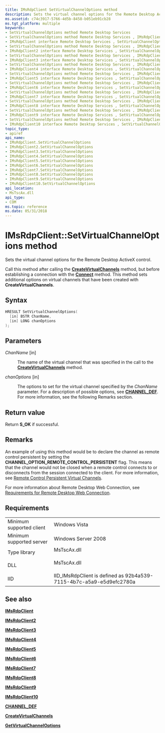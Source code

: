 ```yaml
---
title: IMsRdpClient SetVirtualChannelOptions method
description: Sets the virtual channel options for the Remote Desktop ActiveX control.
ms.assetid: c74c3917-5766-4d5b-8458-b051eb91cb28
ms.tgt_platform: multiple
keywords:
- SetVirtualChannelOptions method Remote Desktop Services
- SetVirtualChannelOptions method Remote Desktop Services , IMsRdpClient interface
- IMsRdpClient interface Remote Desktop Services , SetVirtualChannelOptions method
- SetVirtualChannelOptions method Remote Desktop Services , IMsRdpClient2 interface
- IMsRdpClient2 interface Remote Desktop Services , SetVirtualChannelOptions method
- SetVirtualChannelOptions method Remote Desktop Services , IMsRdpClient3 interface
- IMsRdpClient3 interface Remote Desktop Services , SetVirtualChannelOptions method
- SetVirtualChannelOptions method Remote Desktop Services , IMsRdpClient4 interface
- IMsRdpClient4 interface Remote Desktop Services , SetVirtualChannelOptions method
- SetVirtualChannelOptions method Remote Desktop Services , IMsRdpClient5 interface
- IMsRdpClient5 interface Remote Desktop Services , SetVirtualChannelOptions method
- SetVirtualChannelOptions method Remote Desktop Services , IMsRdpClient6 interface
- IMsRdpClient6 interface Remote Desktop Services , SetVirtualChannelOptions method
- SetVirtualChannelOptions method Remote Desktop Services , IMsRdpClient7 interface
- IMsRdpClient7 interface Remote Desktop Services , SetVirtualChannelOptions method
- SetVirtualChannelOptions method Remote Desktop Services , IMsRdpClient8 interface
- IMsRdpClient8 interface Remote Desktop Services , SetVirtualChannelOptions method
- SetVirtualChannelOptions method Remote Desktop Services , IMsRdpClient9 interface
- IMsRdpClient9 interface Remote Desktop Services , SetVirtualChannelOptions method
- SetVirtualChannelOptions method Remote Desktop Services , IMsRdpClient10 interface
- IMsRdpClient10 interface Remote Desktop Services , SetVirtualChannelOptions method
topic_type:
- apiref
api_name:
- IMsRdpClient.SetVirtualChannelOptions
- IMsRdpClient2.SetVirtualChannelOptions
- IMsRdpClient3.SetVirtualChannelOptions
- IMsRdpClient4.SetVirtualChannelOptions
- IMsRdpClient5.SetVirtualChannelOptions
- IMsRdpClient6.SetVirtualChannelOptions
- IMsRdpClient7.SetVirtualChannelOptions
- IMsRdpClient8.SetVirtualChannelOptions
- IMsRdpClient9.SetVirtualChannelOptions
- IMsRdpClient10.SetVirtualChannelOptions
api_location:
- MsTscAx.dll
api_type:
- COM
ms.topic: reference
ms.date: 05/31/2018
---
```


# IMsRdpClient::SetVirtualChannelOptions method

Sets the virtual channel options for the Remote Desktop ActiveX control.

Call this method after calling the [**CreateVirtualChannels**](imstscax-createvirtualchannels.md) method, but before establishing a connection with the [**Connect**](imstscax-connect.md) method. This method sets additional options on virtual channels that have been created with **CreateVirtualChannels**.

## Syntax


```C++
HRESULT SetVirtualChannelOptions(
  [in] BSTR ChanName,
  [in] LONG chanOptions
);
```



## Parameters

<dl> <dt>

*ChanName* \[in\]
</dt> <dd>

The name of the virtual channel that was specified in the call to the [**CreateVirtualChannels**](imstscax-createvirtualchannels.md) method.

</dd> <dt>

*chanOptions* \[in\]
</dt> <dd>

The options to set for the virtual channel specified by the *ChanName* parameter. For a description of possible options, see [**CHANNEL\_DEF**](/windows/desktop/api/Pchannel/ns-pchannel-tagchannel_def). For more information, see the following Remarks section.

</dd> </dl>

## Return value

Return **S\_OK** if successful.

## Remarks

An example of using this method would be to declare the channel as remote control persistent by setting the **CHANNEL\_OPTION\_REMOTE\_CONTROL\_PERSISTENT** flag. This means that the channel would not be closed when a remote control connects to or disconnects from the session connected to the client. For more information, see [Remote Control Persistent Virtual Channels](remote-control-persistent-virtual-channels.md).

For more information about Remote Desktop Web Connection, see [Requirements for Remote Desktop Web Connection](requirements-for-remote-desktop-web-connection.md).

## Requirements



|                                     |                                                                                        |
|-------------------------------------|----------------------------------------------------------------------------------------|
| Minimum supported client<br/> | Windows Vista<br/>                                                               |
| Minimum supported server<br/> | Windows Server 2008<br/>                                                         |
| Type library<br/>             | <dl> <dt>MsTscAx.dll</dt> </dl> |
| DLL<br/>                      | <dl> <dt>MsTscAx.dll</dt> </dl> |
| IID<br/>                      | IID\_IMsRdpClient is defined as 92b4a539-7115-4b7c-a5a9-e5d9efc2780a<br/>        |



## See also

<dl> <dt>

[**IMsRdpClient**](imsrdpclient-interface.md)
</dt> <dt>

[**IMsRdpClient2**](imsrdpclient2.md)
</dt> <dt>

[**IMsRdpClient3**](imsrdpclient3.md)
</dt> <dt>

[**IMsRdpClient4**](imsrdpclient4.md)
</dt> <dt>

[**IMsRdpClient5**](imsrdpclient5.md)
</dt> <dt>

[**IMsRdpClient6**](imsrdpclient6.md)
</dt> <dt>

[**IMsRdpClient7**](imsrdpclient7.md)
</dt> <dt>

[**IMsRdpClient8**](imsrdpclient8.md)
</dt> <dt>

[**IMsRdpClient9**](imsrdpclient9.md)
</dt> <dt>

[**IMsRdpClient10**](imsrdpclient10.md)
</dt> <dt>

[**CHANNEL\_DEF**](/windows/desktop/api/Pchannel/ns-pchannel-tagchannel_def)
</dt> <dt>

[**CreateVirtualChannels**](imstscax-createvirtualchannels.md)
</dt> <dt>

[**GetVirtualChannelOptions**](imsrdpclient-getvirtualchanneloptions.md)
</dt> </dl>

 

 





